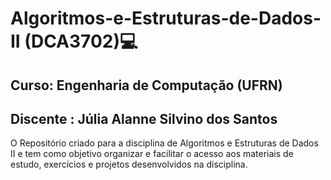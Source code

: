 # Algoritmos-e-Estruturas-de-Dados-II (DCA3702)💻
## Curso:  Engenharia de Computação (UFRN)
## Discente : Júlia Alanne Silvino dos Santos 
O Repositório criado para a disciplina de Algoritmos e Estruturas de Dados II e 
tem como objetivo organizar e facilitar o acesso aos materiais de estudo, exercícios e projetos desenvolvidos na disciplina.
